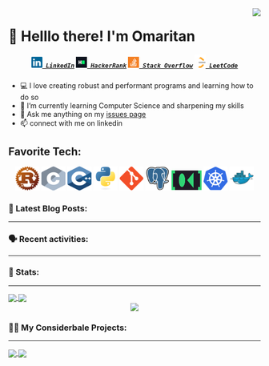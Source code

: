 
<img align="right" src="https://visitor-badge.laobi.icu/badge?page_id=omaritan.omaritan">

# 👋 Helllo there! I'm Omaritan

<h5 align="center">
  <code><a href="https://www.linkedin.com/in/omaritan" title="LinkedIn Profile"><img width="22" src="images/linkedin.svg"> LinkedIn</a></code>
  <code><a href="https://www.hackerrank.com/omaritan" title="HackerRank Profile"><img width="22" src="images/hackerrank.png"> HackerRank</a></code>
  <code><a href="https://stackoverflow.com/users/20751205/omaritan" title="Stack Overflow Profile"><img width="22" src="images/stackoverflow.svg"> Stack Overflow</a></code>
  <code><a href="https://leetcode.com/omaritan" title="LeetCode Profile"><img width="22" src="images/LeetCode.svg"> LeetCode</a></code>
</h5>

- :computer: I love creating robust and performant programs and learning how to do so
- 🌱 I’m currently learning Computer Science and sharpening my skills
- 💬 Ask me anything on my [issues page](https://www.github.com/omaritan/omaritan/issues)
- :mailbox: connect with me on linkedin

## Favorite Tech:

<p align="center">
<code><img title="Rust" src="images/rust-lang.svg" width="48" height="48"></code>
  <code><img title="C" src="images/c.svg" width="48" height="48"></code>
  <code><img title="C++" src="images/cpp.svg" width="48" height="48"></code>
  <code><img title="Python" src="images/python-original.svg" width="48" height="48"></code>
  <code><img title="Git" src="images/git-original.svg" width="48" height="48"></code>
  <code><img title="PostgreSQL" src="images/postgresql.svg" width="48" height="48"></code>
  <code><img title="Systemd" src="images/systemd-dark.svg" width="60" height="40"></code>
  <code><img title="Kubernetes" src="images/kubernetes.svg" width="48" height="48"></code>
    <code><img title="Docker" src="images/docker.svg" width="48" height="48"></code>
</p>

### 📝 Latest Blog Posts:
---

<!-- BLOG-POST-LIST:START -->
<!-- BLOG-POST-LIST:END -->

### 🗣 Recent activities:
---

<!--GITHUB_ACTIVITY:{"rows": 5, "raw": true}-->

### 👀 Stats:
---

<a href="">
  <img align="center" src ="https://github-readme-stats.vercel.app/api?username=omaritan&show_icons=true&theme=radical" />
</a>
<a href="">
  <img align="center"  src ="https://github-readme-stats.vercel.app/api/top-langs/?username=omaritan&layout=compact&theme=dark" />
</a>
<div align="center">
<a href="">
  <img align="center" src ="https://streak-stats.demolab.com/?user=omaritan"/>
</a>
</div >

### 👨‍💻 My Considerbale Projects:
---

<a href="">
  <img align="center" src ="https://github-readme-stats.vercel.app/api/pin/?username=omaritan&repo=rusty-cs&theme=react" />
  </a>
<a href="">
  <img align="center" src ="https://github-readme-stats.vercel.app/api/pin/?username=omaritan&repo=rusty-cs&theme=react" />
</a>


<!---
omaritan/omaritan is a ✨ special ✨ repository because its `README.md` (this file) appears on your GitHub profile.
You can click the Preview link to take a look at your changes.
--->